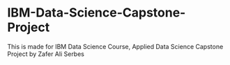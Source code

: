 # IBM-Data-Science-Capstone-Project
This is made for IBM Data Science Course, Applied Data Science Capstone Project by Zafer Ali Serbes 
